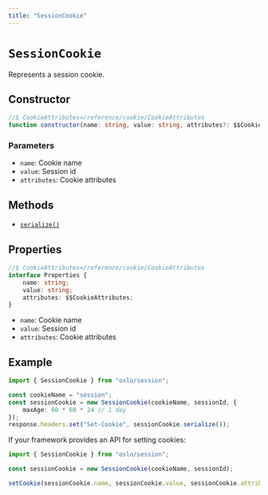 ```yaml
---
title: "SessionCookie"
---
```


# `SessionCookie`

Represents a session cookie.

## Constructor

```ts
//$ CookieAttributes=/reference/cookie/CookieAttributes
function constructor(name: string, value: string, attributes?: $$CookieAttributes): this;
```

### Parameters

- `name`: Cookie name
- `value`: Session id
- `attributes`: Cookie attributes

## Methods

- [`serialize()`](/reference/session/SessionCookie)

## Properties

```ts
//$ CookieAttributes=/reference/cookie/CookieAttributes
interface Properties {
	name: string;
	value: string;
	attributes: $$CookieAttributes;
}
```

- `name`: Cookie name
- `value`: Session id
- `attributes`: Cookie attributes

## Example

```ts
import { SessionCookie } from "oslo/session";

const cookieName = "session";
const sessionCookie = new SessionCookie(cookieName, sessionId, {
	maxAge: 60 * 60 * 24 // 1 day
});
response.headers.set("Set-Cookie", sessionCookie.serialize());
```

If your framework provides an API for setting cookies:

```ts
import { SessionCookie } from "oslo/session";

const sessionCookie = new SessionCookie(cookieName, sessionId);

setCookie(sessionCookie.name, sessionCookie.value, sessionCookie.attributes);
```
